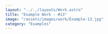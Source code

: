 ```yaml
---
layout: "../../layouts/Work.astro"
title: "Example Work - #13"
image: "/assets/images/work/Example-13.jpg"
category: "Examples"
---
```

